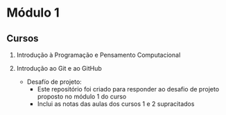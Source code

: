# Módulo 1 

## Cursos

1. Introdução à Programação e Pensamento Computacional

2. Introdução ao Git e ao GitHub
    * Desafío de projeto: 
        - Este repositório foi criado para responder ao desafio de projeto proposto no módulo 1 do curso
        - Inclui as notas das aulas dos cursos 1 e 2 supracitados 

